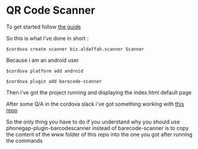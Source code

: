 # QR Code Scanner

To get started follow [the guide](https://cordova.apache.org/docs/fr/latest/guide)

So this is what i've done in short :

`$cordova create scanner biz.aldaffah.scanner Scanner`

Because i am an android user

`$cordova platform add android`

`$cordova plugin add barecode-scanner`

Then i've got the project running and displaying the index.html default page

After some Q/A in the cordova slack i've got something working with [this repo](https://github.com/phonegap/phonegap-plugin-barcodescanner)

So the only thing you have to do if you understand why you should use phonegap-plugin-barcodescanner instead of barecode-scanner is to copy the content of the www folder of this repo into the one you got after running the commands
